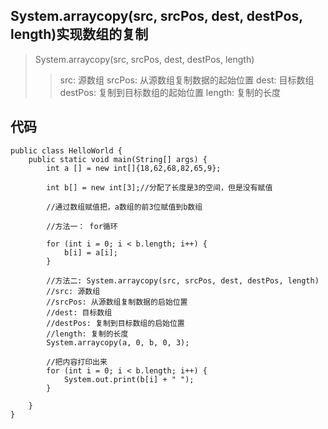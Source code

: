 ## System.arraycopy(src, srcPos, dest, destPos, length)实现数组的复制
> System.arraycopy(src, srcPos, dest, destPos, length)
>>src: 源数组
>>srcPos: 从源数组复制数据的起始位置
>>dest: 目标数组
>>destPos: 复制到目标数组的起始位置
>>length: 复制的长度

## 代码
```
public class HelloWorld {
    public static void main(String[] args) {
        int a [] = new int[]{18,62,68,82,65,9};
         
        int b[] = new int[3];//分配了长度是3的空间，但是没有赋值
         
        //通过数组赋值把，a数组的前3位赋值到b数组
         
        //方法一： for循环
         
        for (int i = 0; i < b.length; i++) {
            b[i] = a[i];
        }
        
        //方法二: System.arraycopy(src, srcPos, dest, destPos, length)
        //src: 源数组
        //srcPos: 从源数组复制数据的启始位置
        //dest: 目标数组
        //destPos: 复制到目标数组的启始位置
        //length: 复制的长度       
        System.arraycopy(a, 0, b, 0, 3);
         
        //把内容打印出来
        for (int i = 0; i < b.length; i++) {
            System.out.print(b[i] + " ");
        }
 
    }
}
```
